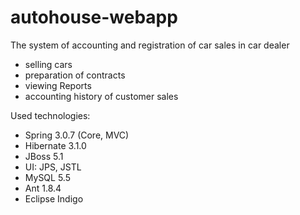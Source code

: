 autohouse-webapp
================

The system of accounting and registration of car sales in car dealer

+ selling cars
+ preparation of contracts
+ viewing Reports
+ accounting  history of customer sales

Used technologies:
+ Spring 3.0.7 (Core, MVC)
+ Hibernate 3.1.0
+ JBoss 5.1
+ UI: JPS, JSTL
+ MySQL 5.5
+ Ant 1.8.4
+ Eclipse Indigo

